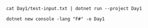 ```
cat Day1/test-input.txt | dotnet run --project Day1
```

```
dotnet new console -lang "F#" -o Day1
```
